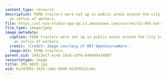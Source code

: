 ```yaml
---
content_type: resource
description: FEMA trailers were set up in public areas around the city to accommodate
  an influx of workers.
file: https://ol-ocw-studio-app-qa.s3.amazonaws.com/courses/11-945-katrina-practicum-spring-2006/ba7d3091342bcbdc0b088150f012ca9c_IMG_0029.jpg
file_type: image/jpeg
image_metadata:
  caption: FEMA trailers were set up in public areas around the city to accommodate
    an influx of workers.
  credit: 'Credit: Image courtesy of MIT OpenCourseWare.'
  image-alt: FEMA trailers.
parent_uid: 34813acf-eceb-18ad-c8f6-8484d9a7d88f
resourcetype: Image
title: IMG_0029.jpg
uid: ba7d3091-342b-cbdc-0b08-8150f012ca9c
---
```

